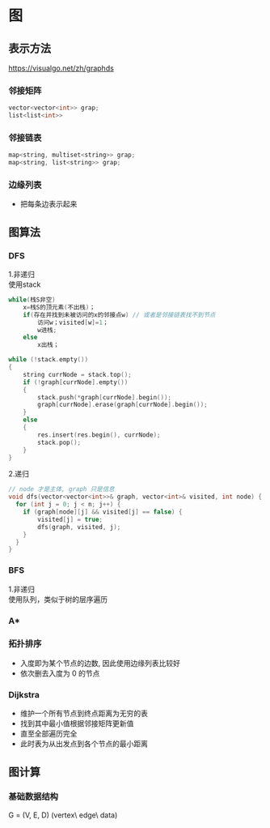 
# 图

## 表示方法

<https://visualgo.net/zh/graphds>

### 邻接矩阵

```c
vector<vector<int>> grap;
list<list<int>> 
```

### 邻接链表

```c
map<string, multiset<string>> grap;
map<string, list<string>> grap;
```

### 边缘列表

- 把每条边表示起来

## 图算法

### DFS

1.非递归  
使用stack

```c
while(栈S非空)
    x=栈S的顶元素(不出栈)；
    if(存在并找到未被访问的x的邻接点w) // 或者是邻接链表找不到节点
        访问w；visited[w]=1；
        w进栈;
    else
        x出栈；

while (!stack.empty())
{
    string currNode = stack.top();
    if (!graph[currNode].empty())
    {
        stack.push(*graph[currNode].begin());
        graph[currNode].erase(graph[currNode].begin());
    }
    else
    {
        res.insert(res.begin(), currNode);
        stack.pop();
    }
}
```

2.递归  

```c
// node 才是主体, graph 只是信息
void dfs(vector<vector<int>>& graph, vector<int>& visited, int node) {
  for (int j = 0; j < n; j++) {
    if (graph[node][j] && visited[j] == false) {
        visited[j] = true;
        dfs(graph, visited, j);
    }
  }
}
```

### BFS

1.非递归  
使用队列，类似于树的层序遍历  

### A*

### 拓扑排序

- 入度即为某个节点的边数, 因此使用边缘列表比较好
- 依次删去入度为 0 的节点

### Dijkstra

- 维护一个所有节点到终点距离为无穷的表
- 找到其中最小值根据邻接矩阵更新值
- 直至全部遍历完全
- 此时表为从出发点到各个节点的最小距离

## 图计算

### 基础数据结构

G = (V, E, D) (vertex\ edge\ data)  
